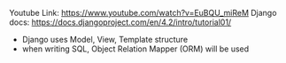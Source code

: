 Youtube Link: https://www.youtube.com/watch?v=EuBQU_miReM
Django docs: https://docs.djangoproject.com/en/4.2/intro/tutorial01/

- Django uses Model, View, Template structure
- when writing SQL, Object Relation Mapper (ORM) will be used
